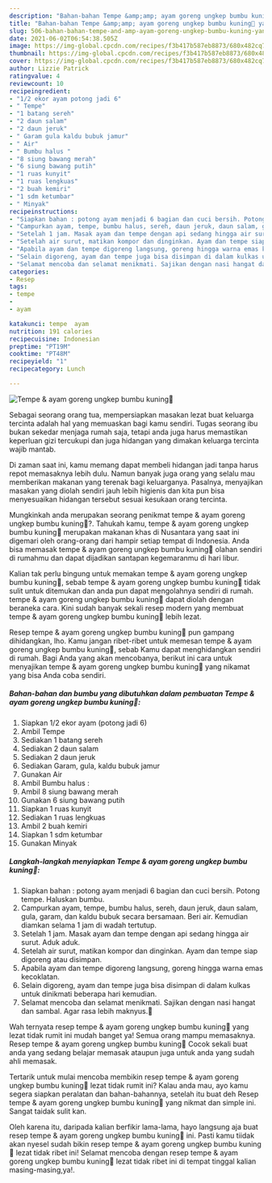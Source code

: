 ```yaml
---
description: "Bahan-bahan Tempe &amp;amp; ayam goreng ungkep bumbu kuning🍗 yang nikmat Untuk Jualan"
title: "Bahan-bahan Tempe &amp;amp; ayam goreng ungkep bumbu kuning🍗 yang nikmat Untuk Jualan"
slug: 506-bahan-bahan-tempe-and-amp-ayam-goreng-ungkep-bumbu-kuning-yang-nikmat-untuk-jualan
date: 2021-06-02T06:54:38.505Z
image: https://img-global.cpcdn.com/recipes/f3b417b587eb8873/680x482cq70/tempe-ayam-goreng-ungkep-bumbu-kuning🍗-foto-resep-utama.jpg
thumbnail: https://img-global.cpcdn.com/recipes/f3b417b587eb8873/680x482cq70/tempe-ayam-goreng-ungkep-bumbu-kuning🍗-foto-resep-utama.jpg
cover: https://img-global.cpcdn.com/recipes/f3b417b587eb8873/680x482cq70/tempe-ayam-goreng-ungkep-bumbu-kuning🍗-foto-resep-utama.jpg
author: Lizzie Patrick
ratingvalue: 4
reviewcount: 10
recipeingredient:
- "1/2 ekor ayam potong jadi 6"
- " Tempe"
- "1 batang sereh"
- "2 daun salam"
- "2 daun jeruk"
- " Garam gula kaldu bubuk jamur"
- " Air"
- " Bumbu halus "
- "8 siung bawang merah"
- "6 siung bawang putih"
- "1 ruas kunyit"
- "1 ruas lengkuas"
- "2 buah kemiri"
- "1 sdm ketumbar"
- " Minyak"
recipeinstructions:
- "Siapkan bahan : potong ayam menjadi 6 bagian dan cuci bersih. Potong tempe. Haluskan bumbu."
- "Campurkan ayam, tempe, bumbu halus, sereh, daun jeruk, daun salam, gula, garam, dan kaldu bubuk secara bersamaan. Beri air. Kemudian diamkan selama 1 jam di wadah tertutup."
- "Setelah 1 jam. Masak ayam dan tempe dengan api sedang hingga air surut. Aduk aduk."
- "Setelah air surut, matikan kompor dan dinginkan. Ayam dan tempe siap digoreng atau disimpan."
- "Apabila ayam dan tempe digoreng langsung, goreng hingga warna emas kecoklatan."
- "Selain digoreng, ayam dan tempe juga bisa disimpan di dalam kulkas untuk dinikmati beberapa hari kemudian."
- "Selamat mencoba dan selamat menikmati. Sajikan dengan nasi hangat dan sambal. Agar rasa lebih maknyus.🤗"
categories:
- Resep
tags:
- tempe
- 
- ayam

katakunci: tempe  ayam 
nutrition: 191 calories
recipecuisine: Indonesian
preptime: "PT19M"
cooktime: "PT48M"
recipeyield: "1"
recipecategory: Lunch

---
```



![Tempe &amp; ayam goreng ungkep bumbu kuning🍗](https://img-global.cpcdn.com/recipes/f3b417b587eb8873/680x482cq70/tempe-ayam-goreng-ungkep-bumbu-kuning🍗-foto-resep-utama.jpg)

Sebagai seorang orang tua, mempersiapkan masakan lezat buat keluarga tercinta adalah hal yang memuaskan bagi kamu sendiri. Tugas seorang ibu bukan sekedar menjaga rumah saja, tetapi anda juga harus memastikan keperluan gizi tercukupi dan juga hidangan yang dimakan keluarga tercinta wajib mantab.

Di zaman  saat ini, kamu memang dapat membeli hidangan jadi tanpa harus repot memasaknya lebih dulu. Namun banyak juga orang yang selalu mau memberikan makanan yang terenak bagi keluarganya. Pasalnya, menyajikan masakan yang diolah sendiri jauh lebih higienis dan kita pun bisa menyesuaikan hidangan tersebut sesuai kesukaan orang tercinta. 



Mungkinkah anda merupakan seorang penikmat tempe &amp; ayam goreng ungkep bumbu kuning🍗?. Tahukah kamu, tempe &amp; ayam goreng ungkep bumbu kuning🍗 merupakan makanan khas di Nusantara yang saat ini digemari oleh orang-orang dari hampir setiap tempat di Indonesia. Anda bisa memasak tempe &amp; ayam goreng ungkep bumbu kuning🍗 olahan sendiri di rumahmu dan dapat dijadikan santapan kegemaranmu di hari libur.

Kalian tak perlu bingung untuk memakan tempe &amp; ayam goreng ungkep bumbu kuning🍗, sebab tempe &amp; ayam goreng ungkep bumbu kuning🍗 tidak sulit untuk ditemukan dan anda pun dapat mengolahnya sendiri di rumah. tempe &amp; ayam goreng ungkep bumbu kuning🍗 dapat diolah dengan beraneka cara. Kini sudah banyak sekali resep modern yang membuat tempe &amp; ayam goreng ungkep bumbu kuning🍗 lebih lezat.

Resep tempe &amp; ayam goreng ungkep bumbu kuning🍗 pun gampang dihidangkan, lho. Kamu jangan ribet-ribet untuk memesan tempe &amp; ayam goreng ungkep bumbu kuning🍗, sebab Kamu dapat menghidangkan sendiri di rumah. Bagi Anda yang akan mencobanya, berikut ini cara untuk menyajikan tempe &amp; ayam goreng ungkep bumbu kuning🍗 yang nikamat yang bisa Anda coba sendiri.

<!--inarticleads1-->

##### Bahan-bahan dan bumbu yang dibutuhkan dalam pembuatan Tempe &amp; ayam goreng ungkep bumbu kuning🍗:

1. Siapkan 1/2 ekor ayam (potong jadi 6)
1. Ambil  Tempe
1. Sediakan 1 batang sereh
1. Sediakan 2 daun salam
1. Sediakan 2 daun jeruk
1. Sediakan  Garam, gula, kaldu bubuk jamur
1. Gunakan  Air
1. Ambil  Bumbu halus :
1. Ambil 8 siung bawang merah
1. Gunakan 6 siung bawang putih
1. Siapkan 1 ruas kunyit
1. Sediakan 1 ruas lengkuas
1. Ambil 2 buah kemiri
1. Siapkan 1 sdm ketumbar
1. Gunakan  Minyak




<!--inarticleads2-->

##### Langkah-langkah menyiapkan Tempe &amp; ayam goreng ungkep bumbu kuning🍗:

1. Siapkan bahan : potong ayam menjadi 6 bagian dan cuci bersih. Potong tempe. Haluskan bumbu.
1. Campurkan ayam, tempe, bumbu halus, sereh, daun jeruk, daun salam, gula, garam, dan kaldu bubuk secara bersamaan. Beri air. Kemudian diamkan selama 1 jam di wadah tertutup.
1. Setelah 1 jam. Masak ayam dan tempe dengan api sedang hingga air surut. Aduk aduk.
1. Setelah air surut, matikan kompor dan dinginkan. Ayam dan tempe siap digoreng atau disimpan.
1. Apabila ayam dan tempe digoreng langsung, goreng hingga warna emas kecoklatan.
1. Selain digoreng, ayam dan tempe juga bisa disimpan di dalam kulkas untuk dinikmati beberapa hari kemudian.
1. Selamat mencoba dan selamat menikmati. Sajikan dengan nasi hangat dan sambal. Agar rasa lebih maknyus.🤗




Wah ternyata resep tempe &amp; ayam goreng ungkep bumbu kuning🍗 yang lezat tidak rumit ini mudah banget ya! Semua orang mampu memasaknya. Resep tempe &amp; ayam goreng ungkep bumbu kuning🍗 Cocok sekali buat anda yang sedang belajar memasak ataupun juga untuk anda yang sudah ahli memasak.

Tertarik untuk mulai mencoba membikin resep tempe &amp; ayam goreng ungkep bumbu kuning🍗 lezat tidak rumit ini? Kalau anda mau, ayo kamu segera siapkan peralatan dan bahan-bahannya, setelah itu buat deh Resep tempe &amp; ayam goreng ungkep bumbu kuning🍗 yang nikmat dan simple ini. Sangat taidak sulit kan. 

Oleh karena itu, daripada kalian berfikir lama-lama, hayo langsung aja buat resep tempe &amp; ayam goreng ungkep bumbu kuning🍗 ini. Pasti kamu tiidak akan nyesel sudah bikin resep tempe &amp; ayam goreng ungkep bumbu kuning🍗 lezat tidak ribet ini! Selamat mencoba dengan resep tempe &amp; ayam goreng ungkep bumbu kuning🍗 lezat tidak ribet ini di tempat tinggal kalian masing-masing,ya!.

